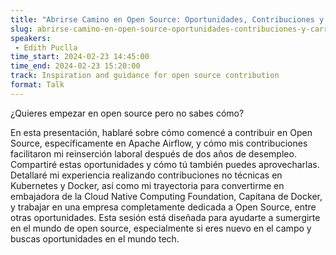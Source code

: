 ```yaml
---
title: "Abrirse Camino en Open Source: Oportunidades, Contribuciones y Carrera"
slug: abrirse-camino-en-open-source-oportunidades-contribuciones-y-carrera
speakers:
 - Edith Puclla
time_start: 2024-02-23 14:45:00
time_end: 2024-02-23 15:20:00
track: Inspiration and guidance for open source contribution
format: Talk
---
```


¿Quieres empezar en open source pero no sabes cómo?
 
 En esta presentación, hablaré sobre cómo comencé a contribuir en Open Source, específicamente en Apache Airflow, y cómo mis contribuciones facilitaron mi reinserción laboral después de dos años de desempleo. Compartiré estas oportunidades y cómo tú también puedes aprovecharlas. Detallaré mi experiencia realizando contribuciones no técnicas en Kubernetes y Docker, así como mi trayectoria para convertirme en embajadora de la Cloud Native Computing Foundation, Capitana de Docker, y trabajar en una empresa completamente dedicada a Open Source, entre otras oportunidades. Esta sesión está diseñada para ayudarte a sumergirte en el mundo de open source, especialmente si eres nuevo en el campo y buscas oportunidades en el mundo tech.